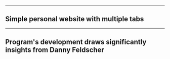  ---------------------------------------------
 ## Simple personal website with multiple tabs
 ---------------------------------------------
 ## Program's development draws significantly insights from Danny Feldscher
